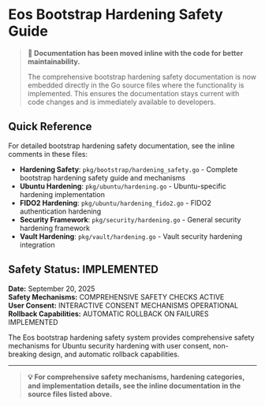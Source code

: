 # Eos Bootstrap Hardening Safety Guide

> **📝 Documentation has been moved inline with the code for better maintainability.**
> 
> The comprehensive bootstrap hardening safety documentation is now embedded directly in the Go source files where the functionality is implemented. This ensures the documentation stays current with code changes and is immediately available to developers.

## Quick Reference

For detailed bootstrap hardening safety documentation, see the inline comments in these files:

- **Hardening Safety**: `pkg/bootstrap/hardening_safety.go` - Complete bootstrap hardening safety guide and mechanisms
- **Ubuntu Hardening**: `pkg/ubuntu/hardening.go` - Ubuntu-specific hardening implementation
- **FIDO2 Hardening**: `pkg/ubuntu/hardening_fido2.go` - FIDO2 authentication hardening
- **Security Framework**: `pkg/security/hardening.go` - General security hardening framework
- **Vault Hardening**: `pkg/vault/hardening.go` - Vault security hardening integration

## Safety Status:  IMPLEMENTED

**Date:** September 20, 2025  
**Safety Mechanisms:**  COMPREHENSIVE SAFETY CHECKS ACTIVE  
**User Consent:**  INTERACTIVE CONSENT MECHANISMS OPERATIONAL  
**Rollback Capabilities:**  AUTOMATIC ROLLBACK ON FAILURES IMPLEMENTED

The Eos bootstrap hardening safety system provides comprehensive safety mechanisms for Ubuntu security hardening with user consent, non-breaking design, and automatic rollback capabilities.

---

> **💡 For comprehensive safety mechanisms, hardening categories, and implementation details, see the inline documentation in the source files listed above.**
